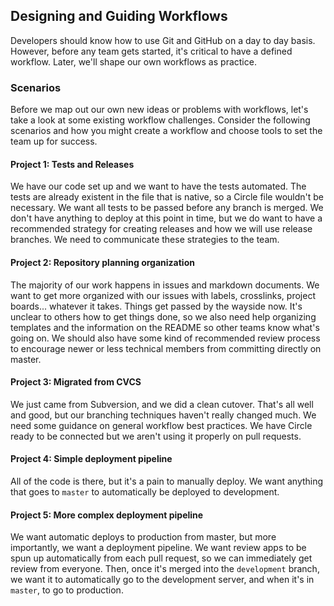 ## Designing and Guiding Workflows

Developers should know how to use Git and GitHub on a day to day basis. However, before any team gets started, it's critical to have a defined workflow. Later, we'll shape our own workflows as practice.

### Scenarios

Before we map out our own new ideas or problems with workflows, let's take a look at some existing workflow challenges. Consider the following scenarios and how you might create a workflow and choose tools to set the team up for success.

#### Project 1: Tests and Releases
We have our code set up and we want to have the tests automated. The tests are already existent in the file that is native, so a Circle file wouldn't be necessary. We want all tests to be passed before any branch is merged.  We don't have anything to deploy at this point in time, but we do want to have a recommended strategy for creating releases and how we will use release branches. We need to communicate these strategies to the team.

#### Project 2: Repository planning organization
The majority of our work happens in issues and markdown documents. We want to get more organized with our issues with labels, crosslinks, project boards... whatever it takes. Things get passed by the wayside now. It's unclear to others how to get things done, so we also need help organizing templates and the information on the README so other teams know what's going on. We should also have some kind of recommended review process to encourage newer or less technical members from committing directly on master.  

#### Project 3: Migrated from CVCS
We just came from Subversion, and we did a clean cutover. That's all well and good, but our branching techniques haven't really changed much. We need some guidance on general workflow best practices. We have Circle ready to be connected but we aren't using it properly on pull requests.

#### Project 4: Simple deployment pipeline
All of the code is there, but it's a pain to manually deploy. We want anything that goes to `master` to automatically be deployed to development.

#### Project 5: More complex deployment pipeline
We want automatic deploys to production from master, but more importantly, we want a deployment pipeline. We want review apps to be spun up automatically from each pull request, so we can immediately get review from everyone. Then, once it's merged into the `development` branch, we want it to automatically go to the development server, and when it's in `master`, to go to production.

